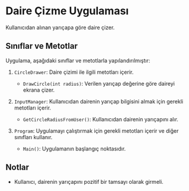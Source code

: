 # Daire Çizme Uygulaması

Kullanıcıdan alınan yarıçapa göre daire çizer.

## Sınıflar ve Metotlar

Uygulama, aşağıdaki sınıflar ve metotlarla yapılandırılmıştır:

1. `CircleDrawer`: Daire çizimi ile ilgili metotları içerir.
    - `DrawCircle(int radius)`: Verilen yarıçap değerine göre daireyi ekrana çizer.

2. `InputManager`: Kullanıcıdan dairenin yarıçap bilgisini almak için gerekli metotları içerir.
    - `GetCircleRadiusFromUser()`: Kullanıcıdan dairenin yarıçapını alır.

3. `Program`: Uygulamayı çalıştırmak için gerekli metotları içerir ve diğer sınıfları kullanır.
    - `Main()`: Uygulamanın başlangıç noktasıdır.

## Notlar

- Kullanıcı, dairenin yarıçapını pozitif bir tamsayı olarak girmeli.